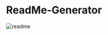 # ReadMe-Generator

![readme](https://user-images.githubusercontent.com/65749636/106998709-c9b7e100-6739-11eb-96fb-5329e2a0358b.gif)
